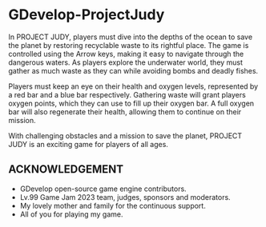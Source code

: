 # GDevelop-ProjectJudy

In PROJECT JUDY, players must dive into the depths of the ocean to save the planet by restoring recyclable waste to its rightful place. The game is controlled using the Arrow keys, making it easy to navigate through the dangerous waters. As players explore the underwater world, they must gather as much waste as they can while avoiding bombs and deadly fishes.

Players must keep an eye on their health and oxygen levels, represented by a red bar and a blue bar respectively. Gathering waste will grant players oxygen points, which they can use to fill up their oxygen bar. A full oxygen bar will also regenerate their health, allowing them to continue on their mission.

With challenging obstacles and a mission to save the planet, PROJECT JUDY is an exciting game for players of all ages.

## ACKNOWLEDGEMENT
* GDevelop open-source game engine contributors.
* Lv.99 Game Jam 2023  team, judges, sponsors and moderators.
* My lovely mother and family for the continuous support.
* All of you for playing my game.
